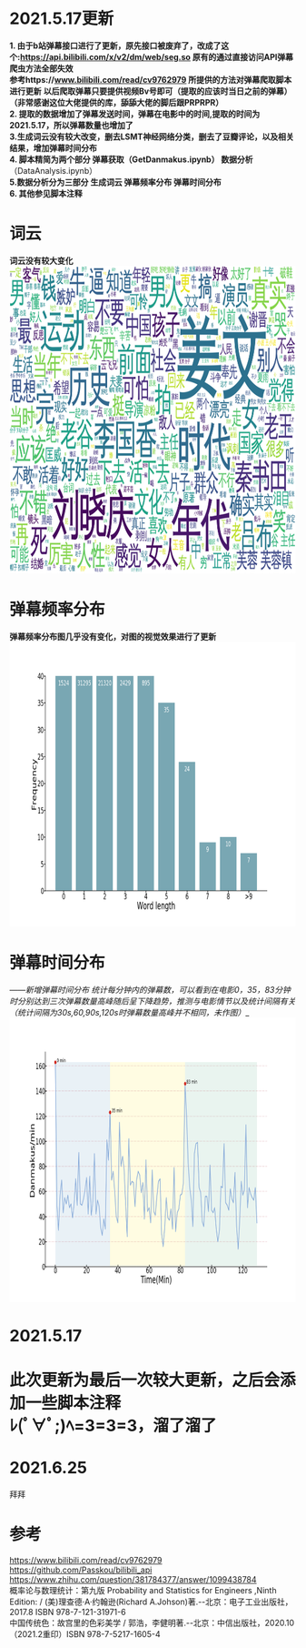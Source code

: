 2021.5.17更新
===

__1. 由于b站弹幕接口进行了更新，原先接口被废弃了，改成了这个:https://api.bilibili.com/x/v2/dm/web/seg.so 原有的通过直接访问API弹幕爬虫方法全部失效__</br>
__参考https://www.bilibili.com/read/cv9762979 所提供的方法对弹幕爬取脚本进行更新__
__以后爬取弹幕只要提供视频Bv号即可（提取的应该时当日之前的弹幕）__</br>
__（非常感谢这位大佬提供的库，舔舔大佬的脚后跟PRPRPR）__</br>
__2. 提取的数据增加了弹幕发送时间，弹幕在电影中的时间,提取的时间为2021.5.17，所以弹幕数量也增加了__ </br>
__3.生成词云没有较大改变，删去LSMT神经网络分类，删去了豆瓣评论，以及相关结果，增加弹幕时间分布__ </br>
__4. 脚本精简为两个部分 弹幕获取（GetDanmakus.ipynb） 数据分析__（DataAnalysis.ipynb） </br>
__5.数据分析分为三部分 生成词云 弹幕频率分布 弹幕时间分布__ <br>
__6. 其他参见脚本注释__

词云
==
__词云没有较大变化__
<img src="https://github.com/QAQMeow/QAQMeow/blob/master/SnowPeach_Chan/Result2/Pic0.png" width="960" height="540" >

弹幕频率分布
==
__弹幕频率分布图几乎没有变化，对图的视觉效果进行了更新__
<img src="https://github.com/QAQMeow/QAQMeow/blob/master/SnowPeach_Chan/Result2/Words_Distribution.png" width="800" height="500" >

弹幕时间分布
==
_——新增弹幕时间分布
统计每分钟内的弹幕数，可以看到在电影0，35，83分钟时分别达到三次弹幕数量高峰随后呈下降趋势，推测与电影情节以及统计间隔有关（统计间隔为30s,60,90s,120s时弹幕数量高峰并不相同，未作图）__
<img src="https://github.com/QAQMeow/QAQMeow/blob/master/SnowPeach_Chan/Result2/DanmakusPerMin.png" width="800" height="500" >

2021.5.17
==
此次更新为最后一次较大更新，之后会添加一些脚本注释</br>
ﾚ(ﾟ∀ﾟ;)ﾍ=З=З=З，溜了溜了
==

2021.6.25
==
拜拜


参考
=
https://www.bilibili.com/read/cv9762979 </br>
https://github.com/Passkou/bilibili_api </br>
https://www.zhihu.com/question/381784377/answer/1099438784  </br>
概率论与数理统计：第九版 Probability and  Statistics for Engineers ,Ninth Edition: / (美)理查德·A·约翰逊(Richard A.Johson)著.--北京：电子工业出版社，2017.8 ISBN 978-7-121-31971-6 </br>
中国传统色：故宫里的色彩美学 / 郭浩，李健明著.--北京：中信出版社，2020.10（2021.2重印）ISBN 978-7-5217-1605-4
